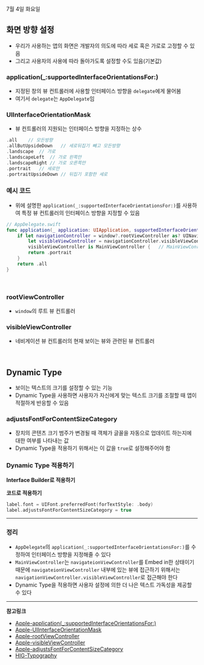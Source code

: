 7월 4일 화요일

## 화면 방향 설정
- 우리가 사용하는 앱의 화면은 개발자의 의도에 따라 세로 혹은 가로로 고정할 수 있음
- 그리고 사용자의 사용에 따라 돌아가도록 설정할 수도 있음(기본값)

### application(_:supportedInterfaceOrientationsFor:)
- 지정된 창의 뷰 컨트롤러에 사용할 인터페이스 방향을 `delegate`에게 물어봄
- 여기서 `delegate`는 `AppDelegate`임

### UIInterfaceOrientationMask
- 뷰 컨트롤러의 지원되는 인터페이스 방향을 지정하는 상수

```swift
.all    // 모든방향
.allButUpsideDown   // 세로뒤집기 빼고 모든방향
.landscape  // 가로
.landscapeLeft  // 가로 왼쪽만
.landscapeRight // 가로 오른쪽만
.portrait   // 세로만
.portraitUpsideDown // 뒤집기 포함한 세로
```

### 예시 코드
- 위에 설명한 `application(_:supportedInterfaceOrientationsFor:)`를 사용하여 특정 뷰 컨트롤러의 인터페이스 방향을 지정할 수 있음

```swift
// AppDelegate.swift
func application(_ application: UIApplication, supportedInterfaceOrientationsFor window: UIWindow?) -> UIInterfaceOrientationMask {
    if let navigationController = window?.rootViewController as? UINavigationController,
        let visibleViewController = navigationController.visibleViewController,
        visibleViewController is MainViewController {   // MainViewConroller만 세로 방향으로 고정
        return .portrait
    }
    return .all
}
```

</br>

### rootViewController
- `window`의 루트 뷰 컨트롤러

### visibleViewController
- 네비게이션 뷰 컨트롤러의 현재 보이는 뷰와 관련된 뷰 컨트롤러

</br>

## Dynamic Type
- 보이는 텍스트의 크기를 설정할 수 있는 기능
- Dynamic Type을 사용하면 사용자가 자신에게 맞는 텍스트 크기를 조절할 때 앱이 적절하게 반응할 수 있음

### adjustsFontForContentSizeCategory
- 장치의 콘텐츠 크기 범주가 변경될 때 객체가 글꼴을 자동으로 업데이트 하는지에 대한 여부를 나타내는 값
- Dynamic Type을 적용하기 위해서는 이 값을 `true`로 설정해주어야 함

### Dynamic Type 적용하기

**Interface Builder로 적용하기**


**코드로 적용하기**
```swift
label.font = UIFont.preferredFont(forTextStyle: .body)
label.adjustsFontForContentSizeCategory = true
```

---
### 정리
- `AppDelegate`의 `application(_:supportedInterfaceOrientationsFor:)`를 수정하여 인터페이스 방향을 지정해줄 수 있다
- `MainViewController`는 `navigateionViewController`를 Embed in한 상태이기 때문에 `navigateionViewController` 내부에 있는 뷰에 접근하기 위해서는 `navigationViewController.visibleViewController`로 접근해야 한다
- Dynamic Type을 적용하면 사용자 설정에 의한 더 나은 텍스트 가독성을 제공할 수 있다

---
**참고링크**
- [Apple-application(_:supportedInterfaceOrientationsFor:)](https://developer.apple.com/documentation/uikit/uiapplicationdelegate/1623107-application)
- [Apple-UIInterfaceOrientationMask](https://developer.apple.com/documentation/uikit/uiinterfaceorientationmask)
- [Apple-rootViewController](https://developer.apple.com/documentation/uikit/uiwindow/1621581-rootviewcontroller)
- [Apple-visibleViewController](https://developer.apple.com/documentation/uikit/uinavigationcontroller/1621862-visibleviewcontroller)
- [Apple-adjustsFontForContentSizeCategory](https://developer.apple.com/documentation/uikit/uicontentsizecategoryadjusting/1771731-adjustsfontforcontentsizecategor)
- [HIG-Typography](https://developer.apple.com/design/human-interface-guidelines/typography#app-top)
